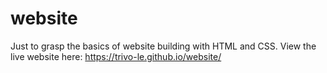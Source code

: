 # website
Just to grasp the basics of website building with HTML and CSS.
View the live website here: https://trivo-le.github.io/website/
